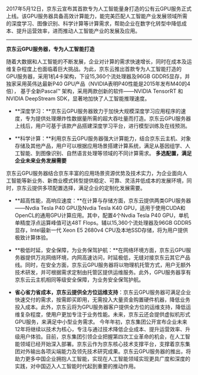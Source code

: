2017年5月12日，京东云宣布其首款专为人工智能量身打造的公有云GPU服务正式上线。该GPU服务器具备高效计算能力，能完美匹配人工智能产业发展领域所需的深度学习、图像识别、科学计算等计算需求，帮助企业在数字化转型中降低成本、提升运营效率，进而推动人工智能产业的发展及应用。

****
**京东云GPU服务器，专为人工智能打造**

随着大数据和人工智能的不断发展，企业对计算的需求快速增长，同时在成本及运维复杂程度上也面临着巨大挑战。为此，京东云推出首款专为人工智能打造的GPU服务器，采用1机4卡架构，下设15,360个流处理器及96GB GDDR5显存，并独家采用英伟达最新P40 GPU产品（NVIDIA表明P40性能是2015年发布M40的4倍）， 基于全新Pascal™ 架构，采用两款创新的软件——NVIDIA TensorRT 和 NVIDIA DeepStream SDK，显著地加快了人工智能推理速度。
* **深度学习：**京东云GPU服务器致力于加快大规模深度学习应用程序的速度，专为提供处理爆炸性数据量所需的超大吞吐量而打造。京东云GPU服务器上线后，用户可基于该款产品搭建深度学习平台，进行模型训练及在线预测。

* **科学计算：**利用京东云GPU服务器强大计算能力，结合京东云主机、对象存储及其他产品，用户可以根据应用场景搭建计算系统，满足从基因组学、人工智能、到图像识别、自然语言处理等领域的不同计算需求。
**多选配置，满足企业未来业务发展需要**

京东云GPU服务器结合京东丰富的应用场景资源优势及技术实力，为企业面向人工智能等新业务、新商业模式转型提供稳定、可靠、灵活并低成本的发展环境，同时，京东云提供多项配置选择，满足企业的定制化发展需要。
* **超高性能，高响应速度：**在计算与存储方面，京东云提供两类GPU服务器——Nvdia Tesla P40 GPU及Nvdia Tesla K40 GPU，适用于使用CUDA和OpenCL的通用GPU计算应用。其中，配置4个Nvdia Tesla P40 GPU，单机单精度浮点运算峰值可达48T Flops。辅以15,360个流处理器及96GB GDDR5显存，Intel最新一代 Xeon E5 2680v4 CPU及本地SSD存储，将为用户提供极致计算体验。

* **极低时延，安全保障，为业务保驾护航：**在网络环境方面，京东云GPU服务器提供万兆网络环境，内网高速访问，时延极低，无缝对接京东云其它产品线。同时，在安全方面，京东云GPU服务器将以物理机托管方式，用户无额外技术研发，并可根据需求定制由托管区提供运维服务。此外，GPU服务器享有京东云云主机相同等级安全保障，为业务安全保驾护航。

* **省心省力省成本，京东云提供全方位运维支持**：京东云GPU服务器可满足企业快速交付的需求，按需即买即用，无需投入大量资金购置硬件机器，降低业务投入成本。此外，京东云将为GPU服务器客户提供全方位的运维支持，降低运维复杂程度，使用户更加专注于业务性能。未来，京东云还会提供虚拟机形式GPU服务，来满足中小型业务需求。
今年年初，京东集团公开宣布企业未来12年将继续以技术为核心，专注与通过技术降低企业成本、提升运营效率、升级用户体验。目前，京东集团引领企业把握第四次工业革命的机会，在人工智能领域已经开始深入部署。京东云作为京东核心技术支撑平台，支撑着京东集团对外输出各项尖端能力及领先技术研究成果。京东云GPU服务器的推出，将助力更多中国企业拥抱人工智能，实现在人工智能领域实现更具广度和深度的实践，对中国迈入人工智能时代起到重要的推动作用。